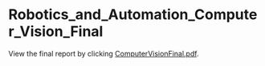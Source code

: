 # Robotics_and_Automation_Computer_Vision_Final

View the final report by clicking [ComputerVisionFinal.pdf](https://github.com/justinhavas/Robotics_and_Automation_Computer_Vision_Final/blob/master/ComputerVisionFinal.pdf).
